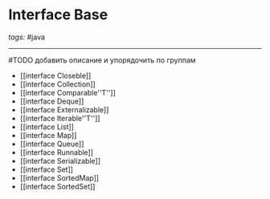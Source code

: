 # Interface Base
*tags:* #java 

---
#TODO добавить описание и упорядочить по группам
- [[interface Closeble]]
- [[interface Collection]]
- [[interface Comparable''T'']]
- [[interface Deque]]
- [[interface Externalizable]]
- [[interface Iterable''T'']]
- [[interface List]]
- [[interface Map]]
- [[interface Queue]]
- [[interface Runnable]]
- [[interface Serializable]]
- [[interface Set]]
- [[interface SortedMap]]
- [[interface SortedSet]]